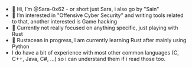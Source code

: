 - 👋 Hi, I’m @Sara-0x62 - or short just Sara, i also go by "Sain"
- 👀 I’m interested in "Offensive Cyber Security" and writing tools related to that, another interested is Game hacking
- 🌱 Currently not really focused on anything specific, just playing with Rust
- 🦀 Rustacean in progress, I am currently learning Rust after mainly using Python 
-    I do have a bit of experience with most other common languages (C, C++, Java, C#, ...) so i can understand them if i read those too.
